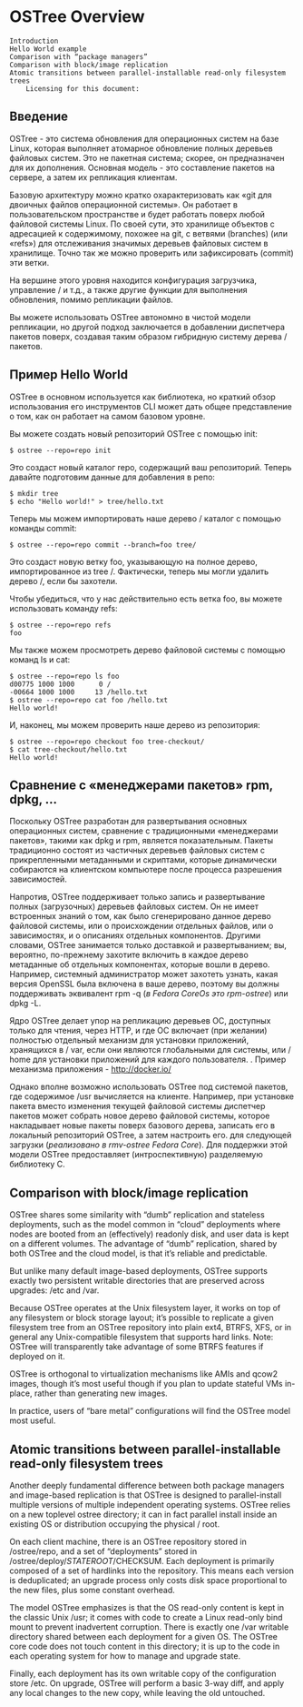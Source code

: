 # OSTree Overview

    Introduction
    Hello World example
    Comparison with “package managers”
    Comparison with block/image replication
    Atomic transitions between parallel-installable read-only filesystem trees
        Licensing for this document:
## Введение

OSTree - это система обновления для операционных систем на базе Linux, которая выполняет атомарное обновление полных деревьев файловых систем. Это не пакетная система; скорее, он предназначен для их дополнения. Основная модель - это составление пакетов на сервере, а затем их репликация  клиентам.

Базовую архитектуру можно кратко охарактеризовать как «git для двоичных файлов операционной системы». Он работает в пользовательском пространстве и будет работать поверх любой файловой системы Linux. По своей сути, это хранилище объектов с адресацией к содержимому, похожее на git, с ветвями (branches) (или «refs») для отслеживания значимых деревьев файловых систем в хранилище. Точно так же можно проверить или зафиксировать (commit) эти ветки.

На вершине этого уровня находится конфигурация загрузчика, управление / и т.д., а также другие функции для выполнения обновления, помимо репликации файлов.

Вы можете использовать OSTree автономно в чистой модели репликации, но другой подход заключается в добавлении диспетчера пакетов поверх, создавая таким образом гибридную систему дерева / пакетов. 


## Пример Hello World

OSTree в основном используется как библиотека, но краткий обзор использования его инструментов CLI может дать общее представление о том, как он работает на самом базовом уровне.

Вы можете создать новый репозиторий OSTree с помощью init: 
```
$ ostree --repo=repo init
```

Это создаст новый каталог repo, содержащий ваш репозиторий. 
Теперь давайте подготовим данные для добавления в репо: 
```
$ mkdir tree
$ echo "Hello world!" > tree/hello.txt
```
Теперь мы можем импортировать наше дерево / каталог с помощью команды commit: 
```
$ ostree --repo=repo commit --branch=foo tree/
```
Это создаст новую ветку foo, указывающую на полное дерево, импортированное из tree /. Фактически, теперь мы могли удалить дерево /, если бы захотели.

Чтобы убедиться, что у нас действительно есть ветка foo, вы можете использовать команду refs: 
```
$ ostree --repo=repo refs
foo
```

Мы также можем просмотреть дерево файловой системы с помощью команд ls и cat: 
```
$ ostree --repo=repo ls foo
d00775 1000 1000      0 /
-00664 1000 1000     13 /hello.txt
$ ostree --repo=repo cat foo /hello.txt
Hello world!
```

И, наконец, мы можем проверить наше дерево из репозитория: 
```
$ ostree --repo=repo checkout foo tree-checkout/
$ cat tree-checkout/hello.txt
Hello world!
```

## Сравнение с «менеджерами пакетов» rpm, dpkg, ...

Поскольку OSTree разработан для развертывания основных операционных систем, сравнение с традиционными «менеджерами пакетов», такими как dpkg и rpm, является показательным. Пакеты традиционно состоят из частичных деревьев файловых систем с прикрепленными метаданными и скриптами, которые динамически собираются на клиентском компьютере после процесса разрешения зависимостей.

Напротив, OSTree поддерживает только запись и развертывание полных (загрузочных) деревьев файловых систем. Он не имеет встроенных знаний о том, как было сгенерировано данное дерево файловой системы, или о происхождении отдельных файлов, или о зависимостях, и о описаниях отдельных компонентов. Другими словами, OSTree занимается только доставкой и развертыванием; вы, вероятно, по-прежнему захотите включить в каждое дерево метаданные об отдельных компонентах, которые вошли в дерево. Например, системный администратор может захотеть узнать, какая версия OpenSSL была включена в ваше дерево, поэтому вы должны поддерживать эквивалент rpm -q (*в Fedora CoreOs это rpm-ostree*) или dpkg -L.

Ядро OSTree делает упор на репликацию деревьев ОС, доступных только для чтения, через HTTP, и где ОС включает (при желании) полностью отдельный механизм для установки приложений, хранящихся в / var, если они являются глобальными для системы, или / home для установки приложений для каждого пользователя. . Пример механизма приложения - http://docker.io/

Однако вполне возможно использовать OSTree под системой пакетов, где содержимое /usr вычисляется на клиенте. Например, при установке пакета вместо изменения текущей файловой системы диспетчер пакетов может собрать новое дерево файловой системы, которое накладывает новые пакеты поверх базового дерева, записать его в локальный репозиторий OSTree, а затем настроить его. для следующей загрузки (*реализовано в rmv-ostree Fedora Core*). Для поддержки этой модели OSTree предоставляет (интроспективную) разделяемую библиотеку C. 


## Comparison with block/image replication

OSTree shares some similarity with “dumb” replication and stateless deployments, such as the model common in “cloud” deployments where nodes are booted from an (effectively) readonly disk, and user data is kept on a different volumes. The advantage of “dumb” replication, shared by both OSTree and the cloud model, is that it’s reliable and predictable.

But unlike many default image-based deployments, OSTree supports exactly two persistent writable directories that are preserved across upgrades: /etc and /var.

Because OSTree operates at the Unix filesystem layer, it works on top of any filesystem or block storage layout; it’s possible to replicate a given filesystem tree from an OSTree repository into plain ext4, BTRFS, XFS, or in general any Unix-compatible filesystem that supports hard links. Note: OSTree will transparently take advantage of some BTRFS features if deployed on it.

OSTree is orthogonal to virtualization mechanisms like AMIs and qcow2 images, though it’s most useful though if you plan to update stateful VMs in-place, rather than generating new images.

In practice, users of “bare metal” configurations will find the OSTree model most useful.

## Atomic transitions between parallel-installable read-only filesystem trees

Another deeply fundamental difference between both package managers and image-based replication is that OSTree is designed to parallel-install multiple versions of multiple independent operating systems. OSTree relies on a new toplevel ostree directory; it can in fact parallel install inside an existing OS or distribution occupying the physical / root.

On each client machine, there is an OSTree repository stored in /ostree/repo, and a set of “deployments” stored in /ostree/deploy/$STATEROOT/$CHECKSUM. Each deployment is primarily composed of a set of hardlinks into the repository. This means each version is deduplicated; an upgrade process only costs disk space proportional to the new files, plus some constant overhead.

The model OSTree emphasizes is that the OS read-only content is kept in the classic Unix /usr; it comes with code to create a Linux read-only bind mount to prevent inadvertent corruption. There is exactly one /var writable directory shared between each deployment for a given OS. The OSTree core code does not touch content in this directory; it is up to the code in each operating system for how to manage and upgrade state.

Finally, each deployment has its own writable copy of the configuration store /etc. On upgrade, OSTree will perform a basic 3-way diff, and apply any local changes to the new copy, while leaving the old untouched.

